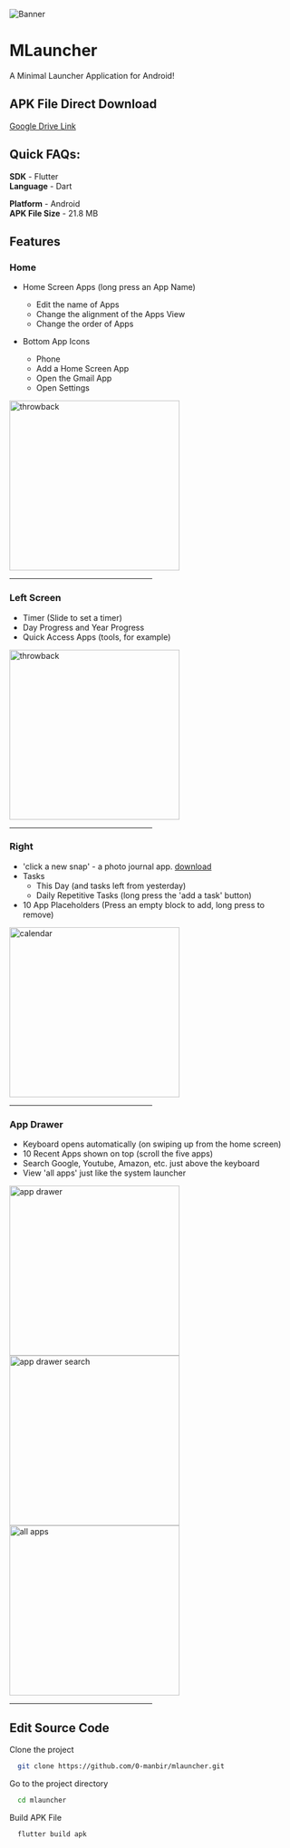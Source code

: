 
![Banner](https://github.com/0-manbir/mlauncher/assets/144022685/b14af349-e84c-46cf-8fb0-2d58e58c6528)

# MLauncher

A Minimal Launcher Application for Android!

## APK File Direct Download
[Google Drive Link](https://drive.google.com/file/d/1BXRfCmm-v5spa1aflOkgQ-e4RjT_JKiG/view?usp=drive_link)

## Quick FAQs:

**SDK** - Flutter\
**Language** - Dart

**Platform** - Android\
**APK File Size** - 21.8 MB

## Features

### Home

* Home Screen Apps (long press an App Name)
  - Edit the name of Apps
  - Change the alignment of the Apps View
  - Change the order of Apps

* Bottom App Icons
  - Phone
  - Add a Home Screen App
  - Open the Gmail App
  - Open Settings

<img src="https://github.com/0-manbir/mlauncher/assets/144022685/781ad490-2900-4920-9190-36aeb0dd95ae" height="300" alt="throwback">

<hr width="50%">

### Left Screen

* Timer (Slide to set a timer)
* Day Progress and Year Progress
* Quick Access Apps (tools, for example)

<img src="https://github.com/0-manbir/mlauncher/assets/144022685/e5828c8e-5fe6-44ae-8a29-a09ba5e6c176" height="300" alt="throwback">
<hr width="50%">

### Right

* 'click a new snap' - a photo journal app. <a href="https://github.com/0-manbir/snapbook">download</a>
* Tasks
  - This Day (and tasks left from yesterday)
  - Daily Repetitive Tasks (long press the 'add a task' button)
* 10 App Placeholders (Press an empty block to add, long press to remove)

<img src="https://github.com/0-manbir/mlauncher/assets/144022685/f076da20-695f-406e-9de6-cca07c39b8f4" height="300" alt="calendar">
<hr width="50%">

### App Drawer

* Keyboard opens automatically (on swiping up from the home screen)
* 10 Recent Apps shown on top (scroll the five apps)
* Search Google, Youtube, Amazon, etc. just above the keyboard
* View 'all apps' just like the system launcher

<img src="https://github.com/0-manbir/mlauncher/assets/144022685/d929ea01-cb7b-44e6-b71c-c35c78119857" height="300" alt="app drawer">
<img src="https://github.com/0-manbir/mlauncher/assets/144022685/e8c42cca-b432-49c5-9f5a-9d14ce2baec2" height="300" alt="app drawer search">
<br>
<img src="https://github.com/0-manbir/mlauncher/assets/144022685/9a0772a1-ef94-4768-96e6-b046913de4f6" height="300" alt="all apps">


<hr width="50%">

## Edit Source Code

Clone the project

```bash
  git clone https://github.com/0-manbir/mlauncher.git
```

Go to the project directory

```bash
  cd mlauncher
```

Build APK File

```bash
  flutter build apk
```


